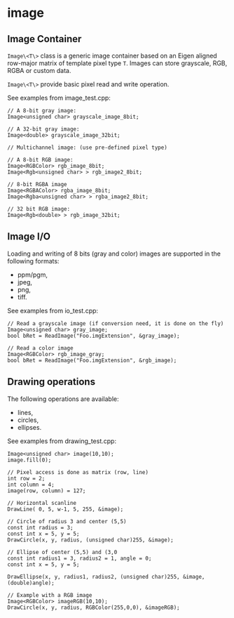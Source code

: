 # image


## Image Container

`Image\<T\>` class is a generic image container based on an Eigen aligned row-major matrix of template pixel type `T`. Images can store grayscale, RGB, RGBA or custom data.

`Image\<T\>` provide basic pixel read and write operation.

See examples from image_test.cpp:

```
// A 8-bit gray image: 
Image<unsigned char> grayscale_image_8bit;

// A 32-bit gray image: 
Image<double> grayscale_image_32bit;

// Multichannel image: (use pre-defined pixel type)

// A 8-bit RGB image: 
Image<RGBColor> rgb_image_8bit;
Image<Rgb<unsigned char> > rgb_image2_8bit;

// 8-bit RGBA image
Image<RGBAColor> rgba_image_8bit;
Image<Rgba<unsigned char> > rgba_image2_8bit;

// 32 bit RGB image:
Image<Rgb<double> > rgb_image_32bit;
```


## Image I/O

Loading and writing of 8 bits (gray and color) images are supported in the following formats:

* ppm/pgm,
* jpeg,
* png,
* tiff.

See examples from io_test.cpp:

```
// Read a grayscale image (if conversion need, it is done on the fly)
Image<unsigned char> gray_image;
bool bRet = ReadImage("Foo.imgExtension", &gray_image);

// Read a color image
Image<RGBColor> rgb_image_gray;
bool bRet = ReadImage("Foo.imgExtension", &rgb_image);
```


## Drawing operations

The following operations are available:

* lines,
* circles,
* ellipses.

See examples from drawing_test.cpp:

```
Image<unsigned char> image(10,10);
image.fill(0);

// Pixel access is done as matrix (row, line)
int row = 2;
int column = 4;
image(row, column) = 127;

// Horizontal scanline
DrawLine( 0, 5, w-1, 5, 255, &image);

// Circle of radius 3 and center (5,5)
const int radius = 3;
const int x = 5, y = 5;
DrawCircle(x, y, radius, (unsigned char)255, &image);
    
// Ellipse of center (5,5) and (3,0
const int radius1 = 3, radius2 = 1, angle = 0;
const int x = 5, y = 5;

DrawEllipse(x, y, radius1, radius2, (unsigned char)255, &image, (double)angle);

// Example with a RGB image
Image<RGBColor> imageRGB(10,10);
DrawCircle(x, y, radius, RGBColor(255,0,0), &imageRGB);
```
